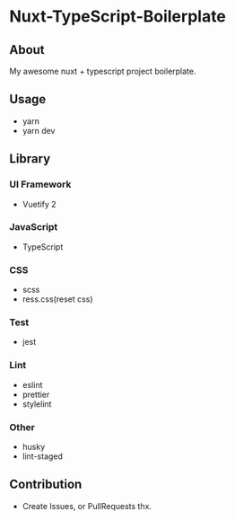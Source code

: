 # Nuxt-TypeScript-Boilerplate

## About

My awesome nuxt + typescript project boilerplate.

## Usage

- yarn
- yarn dev

## Library

### UI Framework

- Vuetify 2

### JavaScript

- TypeScript

### CSS

- scss
- ress.css(reset css)

### Test

- jest

### Lint

- eslint
- prettier
- stylelint

### Other

- husky
- lint-staged

## Contribution

- Create Issues, or PullRequests thx.
